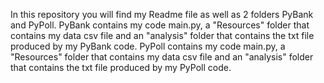 In this repository you will find my Readme file as well as 2 folders PyBank and PyPoll. 
PyBank contains my code main.py, a "Resources" folder that contains my data csv file and an "analysis" folder that contains the txt file produced by my PyBank code. 
PyPoll contains my code main.py, a "Resources" folder that contains my data csv file and an "analysis" folder that contains the txt file produced by my PyPoll code. 

